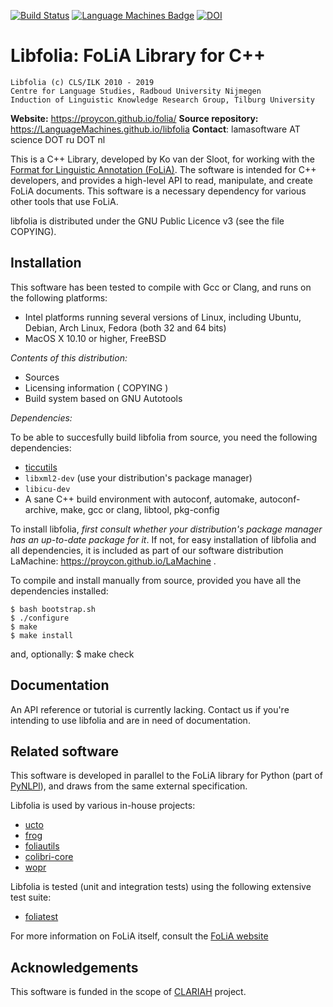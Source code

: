 [![Build Status](https://travis-ci.org/LanguageMachines/libfolia.svg?branch=master)](https://travis-ci.org/LanguageMachines/libfolia) [![Language Machines Badge](http://applejack.science.ru.nl/lamabadge.php/ticcutils)](http://applejack.science.ru.nl/languagemachines/) [![DOI](https://zenodo.org/badge/9030036.svg)](https://zenodo.org/badge/latestdoi/9030036)


Libfolia: FoLiA Library for C++
===================================

    Libfolia (c) CLS/ILK 2010 - 2019
    Centre for Language Studies, Radboud University Nijmegen
    Induction of Linguistic Knowledge Research Group, Tilburg University

**Website:** https://proycon.github.io/folia/
**Source repository:** https://LanguageMachines.github.io/libfolia
**Contact**: lamasoftware AT science DOT ru DOT nl

This is a C++ Library, developed by Ko van der Sloot, for working with the
[Format for Linguistic Annotation (FoLiA)](https://proycon.github.io/folia/).
The software is intended for C++ developers, and provides a high-level
API to read, manipulate, and create FoLiA documents. This software is a
necessary dependency for various other tools that use FoLiA.

libfolia is distributed under the GNU Public Licence v3 (see the file COPYING).

Installation
-----------------------------------------------------------------------

This software has been tested to compile with Gcc or Clang, and runs on the
following platforms:
- Intel platforms running several versions of Linux, including Ubuntu, Debian,
  Arch Linux, Fedora (both 32 and 64 bits)
- MacOS X 10.10 or higher, FreeBSD

*Contents of this distribution:*
- Sources
- Licensing information ( COPYING )
- Build system based on GNU Autotools

*Dependencies:*

To be able to succesfully build libfolia from source, you need the following dependencies:
- [ticcutils](https://github.com/LanguageMachines/ticcutils)
- ``libxml2-dev`` (use your distribution's package manager)
- ``libicu-dev``
- A sane C++ build environment with autoconf, automake, autoconf-archive, make, gcc or clang, libtool, pkg-config

To install libfolia, *first consult whether your distribution's package manager
has an up-to-date package for it*.  If not, for easy installation of libfolia
and all dependencies, it is included as part of our software distribution
LaMachine: https://proycon.github.io/LaMachine .

To compile and install manually from source, provided you have all the
dependencies installed:

    $ bash bootstrap.sh
    $ ./configure
    $ make
    $ make install

and, optionally:
    $ make check

Documentation
-----------------------------------------------------------------------

An API reference or tutorial is currently lacking. Contact us if you're
intending to use libfolia and are in need of documentation.

Related software
-----------------------------------------------------------------------


This software is developed in parallel to the FoLiA library for Python (part of
[PyNLPl](https://github.com/proycon/pynlpl)), and draws from the same external specification.

Libfolia is used by various in-house projects:
 * [ucto](https://LanguageMachines.github.io/ucto)
 * [frog](https://LanguageMachines.github.io/frog)
 * [foliautils](https://github.com/LanguageMachines/foliautils)
 * [colibri-core](https://proycon.github.io/colibri-core)
 * [wopr](https://github.com/LanguageMachines/wopr)

Libfolia is tested (unit and integration tests) using the following extensive test suite:
 * [foliatest](https://github.com/LanguageMachines/foliatest)

For more information on FoLiA itself, consult the [FoLiA website](https://proycon.github.io/folia/)

Acknowledgements
-----------------------------------------------------------------------

This software is funded in the scope of [CLARIAH](http:/www.clariah.nl)
project.
